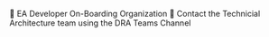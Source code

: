  🍪 EA Developer On-Boarding Organization
 🧙 Contact the Technicial Architecture team using the DRA Teams Channel
